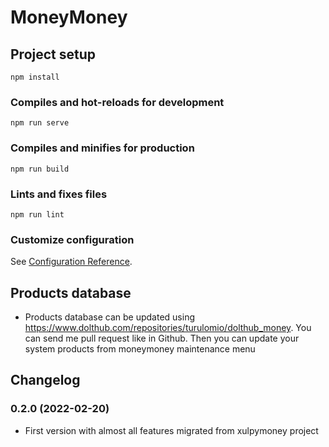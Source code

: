 # MoneyMoney 

## Project setup
```
npm install
```

### Compiles and hot-reloads for development
```
npm run serve
```

### Compiles and minifies for production
```
npm run build
```

### Lints and fixes files
```
npm run lint
```

### Customize configuration
See [Configuration Reference](https://cli.vuejs.org/config/).

## Products database

- Products database can be updated using https://www.dolthub.com/repositories/turulomio/dolthub_money. You can send me pull request like in Github. Then you can update your system products from moneymoney maintenance menu

## Changelog

### 0.2.0 (2022-02-20)
- First version with almost all features migrated from xulpymoney project
